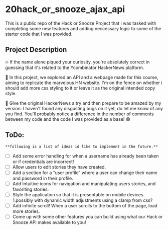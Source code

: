 # 20hack_or_snooze_ajax_api

This is a public repo of the Hack or Snooze Project that i was tasked with completing some new features and adding neccessary logic to some of the starter code that I was provided.

## Project Description

🔥 If the name alone piqued your curiosity, you're absolutely correct in guessing that it's related to the Ycombinator HackerNews platform.

🚀 In this project, we explored an API and a webpage made for this course, aiming to replicate the marvelous HN website. I'm on the fence on whether i should add more css styling to it or leave it as the original intended copy style.

🌟 Give the original HackerNews a try and then prepare to be amazed by my version. I haven't found any disgusting bugs on it yet, do let me know of any you find. You'll probably notice a difference in the number of comments between my code and the code I was provided as a base! 😄

## ToDo:

    **following is a list of ideas id like to implement in the future.**

- [ ] Add some error handling for when a username has already been taken or if credentials are incorrect!
- [ ] Allow users to edit stories they have created.
- [ ] Add a section for a “user profile” where a user can change their name and password in their profile.
- [ ] Add Intuitive icons for navigation and manipulating users stories, and favoriting stories.
- [ ] Style the application so that it is presentable on mobile devices.
      1.possibly with dynamic width adjustments using a clamp from css?
- [ ] Add infinite scroll! When a user scrolls to the bottom of the page, load more stories.
- [ ] Come up with some other features you can build using what our Hack or Snooze API makes available to you!
